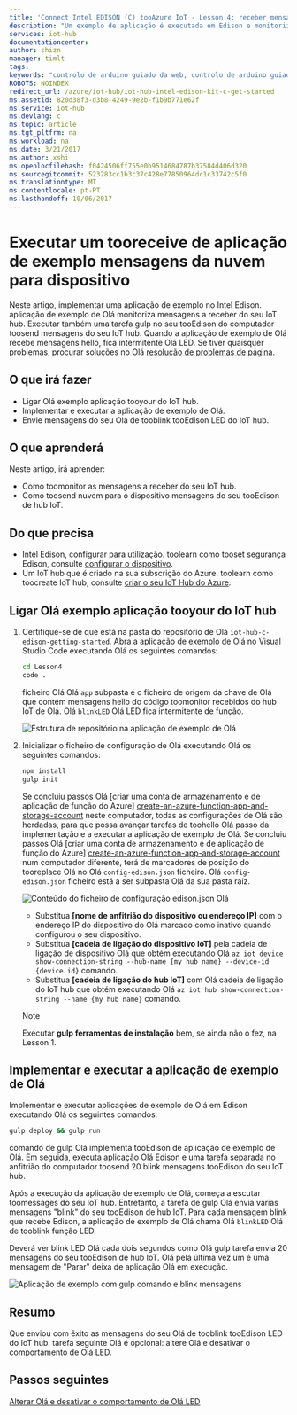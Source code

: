 ```yaml
---
title: 'Connect Intel EDISON (C) tooAzure IoT - Lesson 4: receber mensagens | Microsoft Docs'
description: "Um exemplo de aplicação é executada em Edison e monitoriza mensagens a receber do seu IoT hub. Uma nova tarefa gulp envia mensagens tooEdison do seu Olá de tooblink do IoT hub LED."
services: iot-hub
documentationcenter: 
author: shizn
manager: timlt
tags: 
keywords: "controlo de arduino guiado da web, controlo de arduino guiado através da web"
ROBOTS: NOINDEX
redirect_url: /azure/iot-hub/iot-hub-intel-edison-kit-c-get-started
ms.assetid: 820d38f3-d3b8-4249-9e2b-f1b9b771e62f
ms.service: iot-hub
ms.devlang: c
ms.topic: article
ms.tgt_pltfrm: na
ms.workload: na
ms.date: 3/21/2017
ms.author: xshi
ms.openlocfilehash: f0424506ff755e0b9514684787b37584d406d320
ms.sourcegitcommit: 523283cc1b3c37c428e77850964dc1c33742c5f0
ms.translationtype: MT
ms.contentlocale: pt-PT
ms.lasthandoff: 10/06/2017
---
```

# <a name="run-a-sample-application-tooreceive-cloud-to-device-messages"></a>Executar um tooreceive de aplicação de exemplo mensagens da nuvem para dispositivo
Neste artigo, implementar uma aplicação de exemplo no Intel Edison. aplicação de exemplo de Olá monitoriza mensagens a receber do seu IoT hub. Executar também uma tarefa gulp no seu tooEdison do computador toosend mensagens do seu IoT hub. Quando a aplicação de exemplo de Olá recebe mensagens hello, fica intermitente Olá LED. Se tiver quaisquer problemas, procurar soluções no Olá [resolução de problemas de página][troubleshooting].

## <a name="what-you-will-do"></a>O que irá fazer
* Ligar Olá exemplo aplicação tooyour do IoT hub.
* Implementar e executar a aplicação de exemplo de Olá.
* Envie mensagens do seu Olá de tooblink tooEdison LED do IoT hub.

## <a name="what-you-will-learn"></a>O que aprenderá
Neste artigo, irá aprender:
* Como toomonitor as mensagens a receber do seu IoT hub.
* Como toosend nuvem para o dispositivo mensagens do seu tooEdison de hub IoT.

## <a name="what-you-need"></a>Do que precisa
* Intel Edison, configurar para utilização. toolearn como tooset segurança Edison, consulte [configurar o dispositivo][configure-your-device].
* Um IoT hub que é criado na sua subscrição do Azure. toolearn como toocreate IoT hub, consulte [criar o seu IoT Hub do Azure][create-your-azure-iot-hub].

## <a name="connect-hello-sample-application-tooyour-iot-hub"></a>Ligar Olá exemplo aplicação tooyour do IoT hub
1. Certifique-se de que está na pasta do repositório de Olá `iot-hub-c-edison-getting-started`. Abra a aplicação de exemplo de Olá no Visual Studio Code executando Olá os seguintes comandos:

   ```bash
   cd Lesson4
   code .
   ```

   ficheiro Olá Olá `app` subpasta é o ficheiro de origem da chave de Olá que contém mensagens hello do código toomonitor recebidos do hub IoT de Olá. Olá `blinkLED` Olá LED fica intermitente de função.

   ![Estrutura de repositório na aplicação de exemplo de Olá][repo-structure]
2. Inicializar o ficheiro de configuração de Olá executando Olá os seguintes comandos:

   ```bash
   npm install
   gulp init
   ```

   Se concluiu passos Olá [criar uma conta de armazenamento e de aplicação de função do Azure] [ create-an-azure-function-app-and-storage-account] neste computador, todas as configurações de Olá são herdadas, para que possa avançar tarefas de toohello Olá passo da implementação e a executar a aplicação de exemplo de Olá. Se concluiu passos Olá [criar uma conta de armazenamento e de aplicação de função do Azure] [ create-an-azure-function-app-and-storage-account] num computador diferente, terá de marcadores de posição do tooreplace Olá no Olá `config-edison.json` ficheiro. Olá `config-edison.json` ficheiro está a ser subpasta Olá da sua pasta raiz.

   ![Conteúdo do ficheiro de configuração edison.json Olá](media/iot-hub-intel-edison-lessons/lesson4/config-edison.png)

   * Substitua **[nome de anfitrião do dispositivo ou endereço IP]** com o endereço IP do dispositivo do Olá marcado como inativo quando configurou o seu dispositivo.
   * Substitua **[cadeia de ligação do dispositivo IoT]** pela cadeia de ligação de dispositivo Olá que obtém executando Olá `az iot device show-connection-string --hub-name {my hub name} --device-id {device id}` comando.
   * Substitua **[cadeia de ligação do hub IoT]** com Olá cadeia de ligação do IoT hub que obtém executando Olá `az iot hub show-connection-string --name {my hub name}` comando.

   > [!NOTE]
   > Executar **gulp ferramentas de instalação** bem, se ainda não o fez, na Lesson 1.

## <a name="deploy-and-run-hello-sample-application"></a>Implementar e executar a aplicação de exemplo de Olá
Implementar e executar aplicações de exemplo de Olá em Edison executando Olá os seguintes comandos:

```bash
gulp deploy && gulp run
```

comando de gulp Olá implementa tooEdison de aplicação de exemplo de Olá. Em seguida, executa aplicação Olá Edison e uma tarefa separada no anfitrião do computador toosend 20 blink mensagens tooEdison do seu IoT hub.

Após a execução da aplicação de exemplo de Olá, começa a escutar toomessages do seu IoT hub. Entretanto, a tarefa de gulp Olá envia várias mensagens "blink" do seu tooEdison de hub IoT. Para cada mensagem blink que recebe Edison, a aplicação de exemplo de Olá chama Olá `blinkLED` Olá de tooblink função LED.

Deverá ver blink LED Olá cada dois segundos como Olá gulp tarefa envia 20 mensagens do seu tooEdison de hub IoT. Olá pela última vez um é uma mensagem de "Parar" deixa de aplicação Olá em execução.

![Aplicação de exemplo com gulp comando e blink mensagens][gulp-command-and-blink-messages]

## <a name="summary"></a>Resumo
Que enviou com êxito as mensagens do seu Olá de tooblink tooEdison LED do IoT hub. tarefa seguinte Olá é opcional: altere Olá e desativar o comportamento de Olá LED.

## <a name="next-steps"></a>Passos seguintes
[Alterar Olá e desativar o comportamento de Olá LED][change-the-on-and-off-behavior-of-the-led]

<!-- Images and links -->

[troubleshooting]: iot-hub-intel-edison-kit-c-troubleshooting.md
[configure-your-device]: iot-hub-intel-edison-kit-c-lesson1-configure-your-device.md
[create-your-azure-iot-hub]: iot-hub-intel-edison-kit-c-lesson2-prepare-azure-iot-hub.md
[repo-structure]: media/iot-hub-intel-edison-lessons/lesson4/repo_structure_c.png
[create-an-azure-function-app-and-storage-account]: iot-hub-intel-edison-kit-c-lesson3-deploy-resource-manager-template.md
[gulp-command-and-blink-messages]: media/iot-hub-intel-edison-lessons/lesson4/gulp_blink_c.png
[change-the-on-and-off-behavior-of-the-led]: iot-hub-intel-edison-kit-c-lesson4-change-led-behavior.md